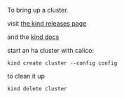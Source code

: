 To bring up a cluster.

visit [the kind releases page](https://github.com/kubernetes-sigs/kind/releases)

and the [kind docs](https://kind.sigs.k8s.io/)

start an ha cluster with calico:

```
kind create cluster --config config
```

to clean it up

```
kind delete cluster